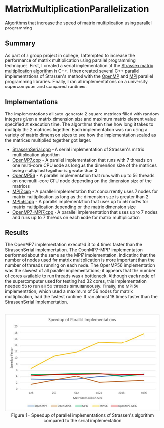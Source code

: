 # MatrixMultiplicationParallelization
Algorithms that increase the speed of matrix multiplication using parallel programming

## Summary
As part of a group project in college,  I attempted to increase the performance of matrix multiplication using parallel programming techniques. First, I created a serial implementation of the [Strassen matrix multiplication algorithm](https://iq.opengenus.org/strassens-matrix-multiplication-algorithm/) in C++. I then created several C++ parallel implementations of Strassen's method with the [OpenMP](https://en.wikipedia.org/wiki/OpenMP) and [MPI](https://en.wikipedia.org/wiki/Message_Passing_Interface) parallel programming libraries. Finally, I ran all implementations on a university supercomputer and compared runtimes.

## Implementations
The implementations all auto-generate 2 square matrices filled with random integers given a matrix dimension size and maximum matrix element value specified at execution time. The algorithms then time how long it takes to multiply the 2 matrices together. Each implementation was run using a variety of matrix dimension sizes to see how the implementation scaled as the matrices multiplied together got larger.

* [StrassenSerial.cpp](StrassenSerial.cpp) - A serial implementation of Strassen's matrix multiplication algorithm
* [OpenMP7.cpp](OpenMP7.cpp) - A parallel implementation that runs with 7 threads on one multi-core CPU node as long as the dimension size of the matrices being multiplied together is greater than 2
* [OpenMP56](OpenMP56.cpp) - A parallel implementation that runs with up to 56 threads on one multi-core CPU node depending on the dimension size of the matrices
* [MPI7.cpp](MPI7.cpp) - A parallel implementation that concurrently uses 7 nodes for matrix multiplication as long as the dimension size is greater than 2 
* [MPI56.cpp](MPI56.cpp) - A parallel implementation that uses up to 56 nodes for matrix multiplication depending on the matrix dimension size
* [OpenMP7-MPI7.cpp](OpenMP7-MPI7.cpp) - A parallel implementation that uses up to 7 nodes and runs up to 7 threads on each node for matrix multiplication

## Results
The OpenMP7 implementation executed 3 to 4 times faster than the StrassenSerial implementation. The OpenMP7-MPI7 implementation performed about the same as the MPI7 implementation, indicating that the number of nodes used for matrix multiplication is more important than the number of threads running on each node. The OpenMP56 implementation was the slowest of all parallel implementations; it appears that the number of cores available to run threads was a bottleneck. Although each node of the supercomputer used for testing had 32 cores, this implementation needed 56 to run all 56 threads simultaneously. Finally, the MPI56 implementation, which used a maximum of 56 nodes for matrix multiplication, had the fastest runtime. It ran almost 18 times faster than the StrassenSerial Implementation.

<p align="center">
  <br>
  <img src="ImplementationSpeedups.JPG" alt="Speedup of Parallel Implementations">
  <br>
  Figure 1 - Speedup of parallel implementations of Strassen's algorithm compared to the serial implementation
</p>
